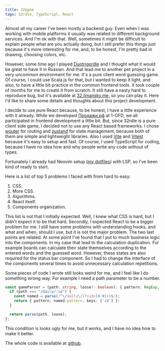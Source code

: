 ```yaml
---
title: 32рдле
tags: 32rdle, TypeScript, React
---
```


Almost all my career I've been mostly a backend guy.  Even when I was working with mobile platforms
it usually was related to different background services.  And I'm ok with that.  Well, sometimes
it might be difficult to explain people what are you actually doing, but I still prefer this things just
because it's more interesting for me, and, to be honest, I'm pretty bad in drawing, choosing colors,
etc.

However, some time ago I played [Duotrigordle](www.duotrigordle.com) and I thought what it would
be great to have it in Russian.  And that lead me to another pet project in a very uncommon
environment for me.  It's a pure client word guessing game.  Of course, I could use Scala.js for that,
but I wanted to keep it light, and also, to have a little bit practice in the common frontend tools.
It took couple of months for me to create it from scratch. It still have a
nasty hard to reproduce bug, but it's available at [32.limansky.me](https://32.limansky.me), so you can
play it.  Here I'd like to share some details and thoughts about this project development.

<!--more-->

I decide to use pure React because, to be honest, I have a little experience with it already.  While
we developed [Продажи.рф](https://продажи.рф) at 1-OFD, we all participated in frontend development
a little bit.  But, since 32rdle is a pure client side game, I decided not to use any
React based frameworks.  I chose [wouter](https://github.com/molefrog/wouter) for routing and
[zustand](https://github.com/pmndrs/zustand) for state management, because both of them are simple
and lightweight libraries.  Also I used [Vite](https://vitejs.dev/) and [Vitest](https://vitest.dev/)
because it's easy to setup and fast.  Of course, I used TypeScript for coding, because I have no
idea how and why people write any code without of types.

Fortunately I already had Neovim setup ([my dotfiles](https://github.com/limansky/dotfiles)) with
LSP, so I've been kind of ready to start.

Here is a list of top 5 problems I faced with from hard to easy:

 1. CSS.
 2. More CSS.
 3. Algorithms.
 4. React itself.
 5. Components organization.

This list is not that I initially expected.  Well, I knew what CSS is hard, but I didn't expect it
to be that hard.  Secondly, I expected React to be a bigger problem for me.  I still have some
problems with understanding hooks, and what and when, should I use, but it is not the major problem.
The two last points are related.  At some point I've found that I put to much business logic into
the components.  In my case that lead to the calculation duplication.  For example boards can
calculate their state themselves according to the entered words and the guessed word.  However,
these states are also required for the status bar component.  So I had to change the interface of the
components several times to avoid unnecessary calculation repetitions.

Some pieces of code I wrote still looks weird for me, and I feel like I do something wrong way.  For
example I need a path parameter to be a number.

```typescript
const gameParser = (path: string, loose?: boolean): { pattern: RegExp, keys: string[] } => {
  if (path === "/daily/:id") {
    const named = parse(/^\/daily\/(?<id>[0-9]+)$/);
    return { pattern: named.pattern, keys: ['id'] };
  }

  return parse(path, loose);
};
```

This condition is looks ugly for me, but it works, and I have no idea how  to make it better.

The whole code is available at [github](https://github.com/limansky/32rdle).
